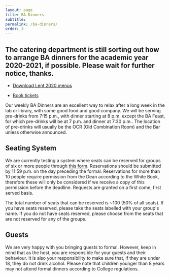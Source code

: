 ```yaml
---
layout: page
title: BA Dinners
subtitle:
permalink: /ba-dinners/
order: 3
---
```


## The catering department is still sorting out how to arrange BA dinners for the academic year 2020-2021, if possible. Please wait for further notice, thanks.

<div class="row">
	<div class="6u 12u$(medium)">
		<ul class="actions fit">
			<li><a href="/docs/2019-20/lent_2020_menus.pdf" target="_blank" class="button special fit">Download Lent 2020 menus</a></li>
		</ul>
	</div>
	<div class="6u 12u$(medium)">
		<ul class="actions fit">
			<li><a href="http://upaychilli.com/sso/shibsso.aspx/upaychilli?entityID=https%3a%2f%2fshib.raven.cam.ac.uk%2fshibboleth" target="_blank" class="button special fit">Book tickets</a></li>
		</ul>
	</div>
</div>

Our weekly BA Dinners are an excellent way to relax after a long week in the lab or library, with some good food and good company.
We will be serving pre-drinks from 7:15 p.m., with dinner starting at 8 p.m. except the BA Feast, for which pre-drinks will be at 7 p.m. and dinner at 7:30 p.m..
The location of pre-drinks will usually be the OCR (Old Combination Room) and the Bar unless otherwise announced.

## Seating System
We are currently testing a system where seats can be reserved for groups of six or more people through [this form](https://forms.gle/g7rPeBK6xAWjQkWRA).
Reservations should be submitted by 11:59 p.m. on the day preceding the formal.
Reservations for more than 10 people require permission from the Dean according to the White Book, therefore these will only be considered if we receive a copy of this permission before the deadline.
Requests are granted on a first come, first served basis.

The total number of seats that can be reserved is ~100 (50% of all seats). If you have seats reserved, please take the seats labelled with your group's name. If you do not have seats reserved, please choose from the seats that are not reserved for any of the groups.

## Guests
We are very happy with you bringing guests to formal.
However, keep in mind that as the host, you are responsible for your guests and their behaviour.
It is also your responsibility to make sure that, if they are under 18, they do not drink alcohol.
Please note that children younger than 8 years may not attend formal dinners according to College regulations.
